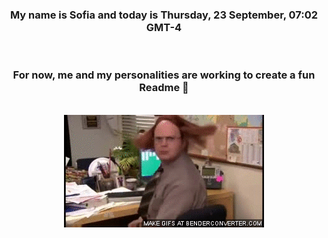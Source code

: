 


<div align="center">
<h3 >My name is Sofia and today is Thursday, 23 September, 07:02 GMT-4</h3><br>
<h3 >For now, me and my personalities are working to create a fun Readme 👋
</h3><br>
<img src='img/dwight.gif' alt='working...'/>
</div>
